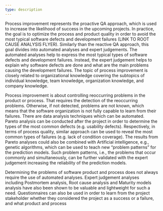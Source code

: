 ```yaml
---
type: description
---
```

Process improvement represents the proactive QA approach, which is used to increase the likelihood of success in the upcoming projects. In practice, the goal is to optimize the process and product quality in order to avoid the most typical software defects and development failures (LINK TO ROOT CAUSE ANALYSIS FLYER). Similarly than the reactive QA approach, this goal divides into automated analyses and expert judgements. The automated analyses help to express the most typical types of software defects and development failures. Instead, the expert judgement helps to explain why software defects are done and what are the main problems causing the development failures. The topic of process improvement is closely related to organizational knowledge covering the sub­topics of individual knowledge, team knowledge, organization knowledge, and company knowledge.

Process improvement is about controlling re­occurring problems in the product or process. That requires the detection of the re­occurring problems. Otherwise, if not detected, problems are not known, which means that the software organization is not fully capable to learn from their failures. There are data analysis techniques which can be automated. Pareto analysis can be conducted after the project in order to determine the types of the most common defects (e.g. usability defects). Respectively, in terms of process quality, similar approach can be used to reveal the most common types of failures (e.g. lack of condition coverage). The results from Pareto analyses could also be combined with Artificial intelligence, e.g., genetic algorithms, which can be used to teach new “problem patterns” for the prediction models. Such problem patterns, i.e., the problems that occur commonly and simultaneously, can be further validated with the expert judgement increasing the reliability of the prediction models.  

Determining the problems of software product and process does not always require the use of automated analyses. Expert judgement analyses including Post­mortem analysis, Root cause analysis and Maturity models analysis have also been shown to be valuable and lightweight for such a need. Questionnaires can also be used in order to learn from the project stakeholder whether they considered the project as a success or a failure, and what product and process